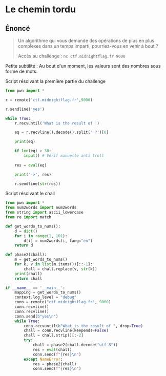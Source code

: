 # Le chemin tordu

## Énoncé
> Un algorithme qui vous demande des opérations de plus en plus complexes dans un temps imparti, pourriez-vous en venir à bout ?
>
> Accès au challenge : `nc ctf.midnightflag.fr 9000`


Petite subtilité : Au bout d'un moment, les valeurs sont des nombres sous forme de mots.

Script résolvant la première partie du challenge

```python
from pwn import *

r = remote('ctf.midnightflag.fr',9000)

r.sendline('yes')

while True:
    r.recvuntil('What is the result of ')

    eq = r.recvline().decode().split(' ?')[0]

    print(eq)

    if len(eq) > 30:
        input() # Vérif manuelle anti troll
    
    res = eval(eq)

    print('->', res)

    r.sendline(str(res))
```

Script résolvant le chall

```python
from pwn import *
from num2words import num2words
from string import ascii_lowercase
from re import match

def get_words_to_nums():
    d = dict()
    for i in range(1, 101):
        d[i] = num2words(i, lang="en")
    return d

def phase2(chall):
    m = get_words_to_nums()
    for k, v in list(m.items())[::-1]:
        chall = chall.replace(v, str(k))
    print(chall)
    return chall

if __name__ == '__main__':
    mapping = get_words_to_nums()
    context.log_level = "debug"
    conn = remote("ctf.midnightflag.fr", 9000)
    conn.recvline()
    conn.recvline()
    conn.send(b"yes\n")
    while True:
        conn.recvuntil(b"What is the result of ", drop=True)
        chall = conn.recvline(keepends=False)
        chall = chall.strip()[:-2]
        try:
            chall = phase2(chall.decode("utf-8"))
            res = eval(chall)
            conn.send(f"{res}\n")
        except NameError:
            res = phase2(chall)
            conn.send(f"{res}\n")
```